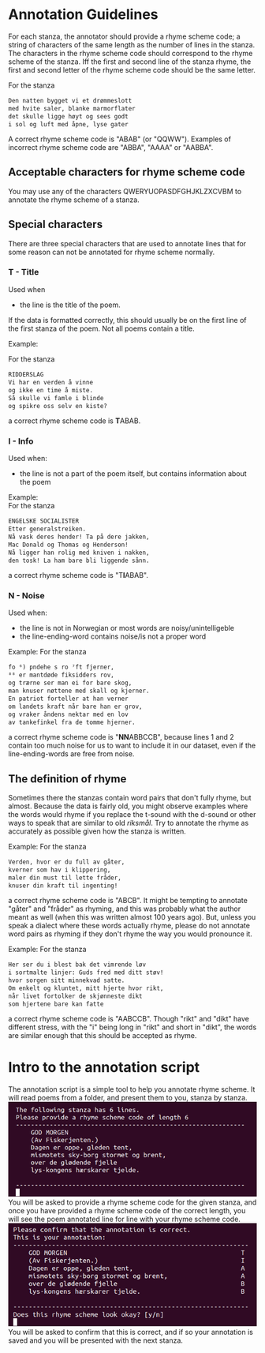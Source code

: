 # Annotation Guidelines

For each stanza, the annotator should provide a rhyme scheme code; a string of characters of the same length as the number of lines in the stanza.
The characters in the rhyme scheme code should correspond to the rhyme scheme of the stanza. 
Iff the first and second line of the stanza rhyme, the first and second letter of the rhyme scheme code should be the same letter.

For the stanza  
```
Den natten bygget vi et drømmeslott
med hvite saler, blanke marmorflater 
det skulle ligge høyt og sees godt
i sol og luft med åpne, lyse gater
```
A correct rhyme scheme code is "ABAB" (or "QQWW"). Examples of incorrect rhyme scheme code are "ABBA", "AAAA" or "AABBA". 

## Acceptable characters for rhyme scheme code
You may use any of the characters QWERYUOPASDFGHJKLZXCVBM to annotate the rhyme scheme of a stanza.  

## Special characters
There are three special characters that are used to annotate lines that for some reason can not be annotated for rhyme scheme normally.

### T - Title
Used when 
* the line is the title of the poem.  

If the data is formatted correctly, this should usually be on the first line of the first stanza of the poem. Not all poems contain a title.

Example:

For the stanza  
```
RIDDERSLAG
Vi har en verden å vinne
og ikke en time å miste.
Så skulle vi famle i blinde
og spikre oss selv en kiste?
```
a correct rhyme scheme code is **T**ABAB.

### I - Info
Used when:
* the line is not a part of the poem itself, but contains information about the poem

Example:  
For the stanza  
```
ENGELSKE SOCIALISTER
Etter generalstreiken.
Nå vask deres hender! Ta på dere jakken,
Mac Donald og Thomas og Henderson!
Nå ligger han rolig med kniven i nakken,
den tosk! La ham bare bli liggende sånn.
```
a correct rhyme scheme code is "T**I**ABAB".

### N - Noise 
Used when:
* the line is not in Norwegian or most words are noisy/unintelligeble
* the line-ending-word contains noise/is not a proper word

Example: 
For the stanza 
```
fo ⁶) pndehe s ro ⁷ft fjerner,
⁸⁸ er mantdøde fiksidders rov,
og trærne ser man ei for bare skog,
man knuser nøttene med skall og kjerner.
En patriot forteller at han verner
om landets kraft når bare han er grov,
og vraker åndens nektar med en lov
av tankefinkel fra de tomme hjerner.
```
a correct rhyme scheme code is "**NN**ABBCCB", because lines 1 and 2 contain too much noise for us to want to include it in our dataset, 
even if the line-ending-words are free from noise.



## The definition of rhyme
Sometimes there the stanzas contain word pairs that don't fully rhyme, but almost. Because the data is fairly old, you might observe examples where the words would rhyme if you replace the t-sound with the d-sound or other ways to speak that are similar to old *riksmål*. Try to annotate the rhyme as accurately as possible given how the stanza is written. 

Example:
For the stanza
```
Verden, hvor er du full av gåter,                                
kverner som hav i klippering,                                    
maler din must til lette fråder,                                 
knuser din kraft til ingenting!
```
a correct rhyme scheme code is "ABCB". It might be tempting to annotate "gåter" and "fråder" as rhyming, and this was probably what the author meant as well (when this was written almost 100 years ago). But, unless you speak a dialect where these words actually rhyme, please do not annotate word pairs as rhyming if they don't rhyme the way you would pronounce it. 

Example:
For the stanza
```
Her ser du i blest bak det vimrende løv
i sortmalte linjer: Guds fred med ditt støv!
hvor sorgen sitt minnekvad satte.
Om enkelt og kluntet, mitt hjerte hvor rikt,
når livet fortolker de skjønneste dikt
som hjertene bare kan fatte
```
a correct rhyme scheme code is "AABCCB". Though "rikt" and "dikt" have different stress, with the "i" being long in "rikt" and short in "dikt", the words are similar enough that this should be accepted as rhyme. 



# Intro to the annotation script
The annotation script is a simple tool to help you annotate rhyme scheme. 
It will read poems from a folder, and present them to you, stanza by stanza.  
![sc_1](screenshot1.png)  
You will be asked to provide a rhyme scheme code for the given stanza, and once you have provided a rhyme scheme code of the correct length, you will see the poem annotated line for line with your rhyme scheme code.  
![sc_2](screenshot2.png)  
You will be asked to confirm that this is correct, and if so your annotation is saved and you will be presented with the next stanza.

